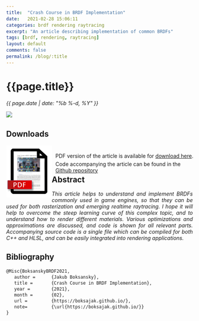 ```yaml
---
title:  "Crash Course in BRDF Implementation"
date:   2021-02-28 15:06:11
categories: brdf rendering raytracing
excerpt: "An article describing implementation of common BRDFs"
tags: [brdf, rendering, raytracing]
layout: default
comments: false
permalink: /blog/:title
---
```


# {{page.title}}
      
<time datetime="{{ page.date | date_to_xmlschema }}">
  <em>{{ page.date | date: "%b %-d, %Y" }}</em>
</time>                      
          
![]({{site.baseurl}}/images/BRDF.jpg)

## Downloads

<div style="display: inline;">
	<a href="CrashCourseBRDF.pdf">
		<img src="../images/pdf_brdf.png" style="float:left;">
	</a>
</div>

<div style="display: inline; top: 20px; left: 10px; position: relative;">
PDF version of the article is available for <a href="CrashCourseBRDF.pdf">download here</a>.<br />  
<span style="position: relative; top: 5px;">Code accompanying the article can be found in the <a href="TODO">Github repository</a></span>
</div>  

## Abstract

<div style="text-align: justify; font-style: italic;">
This article helps to understand and implement BRDFs commonly used in game engines, so that they can be used
for both rasterization and emerging realtime raytracing. I hope it will help to overcome the steep learning curve of 
this complex topic, and to understand how to render different materials. Various optimizations and approximations are 
discussed, and code is shown for all relevant parts. Accompanying source code is a single file which can be compiled for 
both C++ and HLSL, and can be easily integrated into rendering applications.  
</div>


## Bibliography
```
@Misc{BoksanskyBRDF2021,
   author =      {Jakub Boksansky},
   title =       {Crash Course in BRDF Implementation},
   year =        {2021},
   month =       {02},
   url =         {https://boksajak.github.io/},
   note=         {\url{https://boksajak.github.io/}}
}
```

